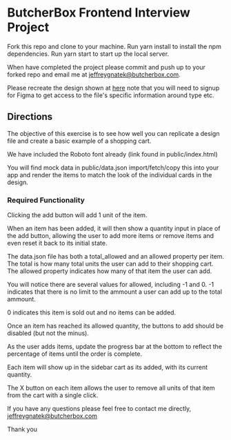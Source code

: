 # ButcherBox Frontend Interview Project

Fork this repo and clone to your machine. Run yarn install to install the npm dependencies. Run yarn start to start up the local server.

When have completed the project please commit and push up to your forked repo and email me at jeffreygnatek@butcherbox.com.

Please recreate the design shown at [here](https://www.figma.com/file/SqKMB75lspAOntDACqXeNE/Untitled?node-id=1%3A2)
note that you will need to signup for Figma to get access to the file's specific information around type etc.

## Directions

The objective of this exercise is to see how well you can replicate a design file and create a basic example of a shopping cart. 

We have included the Roboto font already (link found in public/index.html)

You will find mock data in public/data.json import/fetch/copy this into your app and render the items to match the look of the individual cards in the design. 

### Required Functionality

Clicking the add button will add 1 unit of the item. 

When an item has been added, it will then show a quantity input in place of the add button, allowing the user to add more items or remove items and even reset it back to its initial state. 

The data.json file has both a total_allowed and an allowed property per item. The total is how many total units the user can add to their shopping cart. The allowed property indicates how many of that item the user can add. 

You will notice there are several values for allowed, including -1 and 0. -1 indicates that there is no limit to the ammount a user can add up to the total ammount. 

0 indicates this item is sold out and no items can be added. 

Once an item has reached its allowed quantity, the buttons to add should be disabled (but not the minus). 

As the user adds items, update the progress bar at the bottom to reflect the percentage of items until the order is complete. 

Each item will show up in the sidebar cart as its added, with its current quantity. 

The X button on each item allows the user to remove all units of that item from the cart with a single click.

If you have any questions please feel free to contact me directly, jeffreygnatek@butcherbox.com

Thank you
